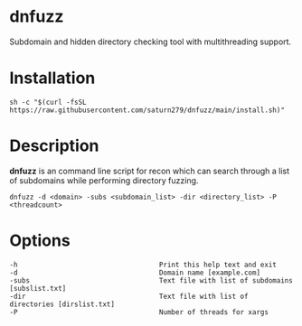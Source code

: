 # dnfuzz
Subdomain and hidden directory checking tool with multithreading support.

# Installation

    sh -c "$(curl -fsSL https://raw.githubusercontent.com/saturn279/dnfuzz/main/install.sh)"
    
# Description
  **dnfuzz** is an command line script for recon which can search through a list of subdomains while performing directory fuzzing.
    
    dnfuzz -d <domain> -subs <subdomain_list> -dir <directory_list> -P <threadcount> 
# Options
    -h                                   Print this help text and exit
    -d                                   Domain name [example.com] 
    -subs                                Text file with list of subdomains [subslist.txt]
    -dir                                 Text file with list of directories [dirslist.txt]
    -P                                   Number of threads for xargs
